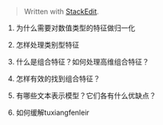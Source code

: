


> Written with [StackEdit](https://stackedit.io/).

1. 为什么需要对数值类型的特征做归一化

2. 怎样处理类别型特征

3. 什么是组合特征？如何处理高维组合特征？
4. 怎样有效的找到组合特征？
5. 有哪些文本表示模型？它们各有什么优缺点？
6. 如何缓解tuxiangfenleir
<!--stackedit_data:
eyJoaXN0b3J5IjpbLTE1OTY2MTc1MzRdfQ==
-->